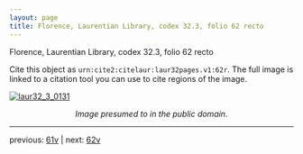 ```yaml
---
layout: page
title: Florence, Laurentian Library, codex 32.3, folio 62 recto
---
```


Florence, Laurentian Library, codex 32.3, folio 62 recto

Cite this object as `urn:cite2:citelaur:laur32pages.v1:62r`.  The full image is linked to a citation tool you can use to cite regions of the image.

[![laur32_3_0131](http://www.homermultitext.org/iipsrv?IIIF=/project/homer/pyramidal/deepzoom/citelaur/laur32imgs/v1/laur32_3_0131.tif/full/800,/0/default.jpg)](http://www.homermultitext.org/ict2/?urn=urn:cite2:citelaur:laur32imgs.v1:laur32_3_0131) 

<p style="text-align: center; font-style: italic;">Image presumed to in the public domain.</p>

---

previous: [61v](../61v/) | next: [62v](../62v/)